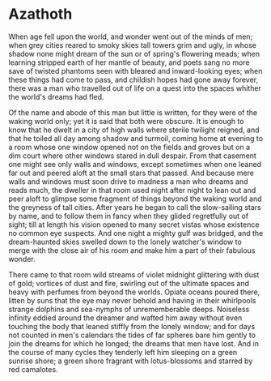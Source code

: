 # Azathoth

When age fell upon the world, and wonder went out of the minds of men; when grey cities reared
to smoky skies tall towers grim and ugly, in whose shadow none might dream of the sun or of
spring's flowering meads; when learning stripped earth of her mantle of beauty, and poets
sang no more save of twisted phantoms seen with bleared and inward-looking eyes; when these
things had come to pass, and childish hopes had gone away forever, there was a man who travelled
out of life on a quest into the spaces whither the world's dreams had fled.

Of the name and abode of this man but little is written, for they were of the
waking world only; yet it is said that both were obscure. It is enough to know that he dwelt
in a city of high walls where sterile twilight reigned, and that he toiled all day among shadow
and turmoil, coming home at evening to a room whose one window opened not on the fields and
groves but on a dim court where other windows stared in dull despair. From that casement one
might see only walls and windows, except sometimes when one leaned far out and peered aloft
at the small stars that passed. And because mere walls and windows must soon drive to madness
a man who dreams and reads much, the dweller in that room used night after night to lean out
and peer aloft to glimpse some fragment of things beyond the waking world and the greyness of
tall cities. After years he began to call the slow-sailing stars by name, and to follow them
in fancy when they glided regretfully out of sight; till at length his vision opened to many
secret vistas whose existence no common eye suspects. And one night a mighty gulf was bridged,
and the dream-haunted skies swelled down to the lonely watcher's window to merge with
the close air of his room and make him a part of their fabulous wonder.

There came to that room wild streams of violet midnight glittering with dust
of gold; vortices of dust and fire, swirling out of the ultimate spaces and heavy with perfumes
from beyond the worlds. Opiate oceans poured there, litten by suns that the eye may never behold
and having in their whirlpools strange dolphins and sea-nymphs of unrememberable deeps. Noiseless
infinity eddied around the dreamer and wafted him away without even touching the body that leaned
stiffly from the lonely window; and for days not counted in men's calendars the tides
of far spheres bare him gently to join the dreams for which he longed; the dreams that men have
lost. And in the course of many cycles they tenderly left him sleeping on a green sunrise shore;
a green shore fragrant with lotus-blossoms and starred by red camalotes.  


